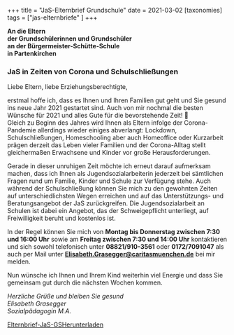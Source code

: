 +++
title = "JaS-Elternbrief Grundschule"
date = 2021-03-02
[taxonomies]
tags = ["jas-elternbriefe" ]
+++

**An die Eltern  [](http://www.volksschule-partenkirchen.de/downloads/Rundschreiben/2020-21/Elternbrief%20JaS%20GS.pdf)  
der Grundschülerinnen und Grundschüler  
an der Bürgermeister-Schütte-Schule  
in Partenkirchen**

### **JaS in Zeiten von Corona und Schulschließungen**

Liebe Eltern, liebe Erziehungsberechtigte,

erstmal hoffe ich, dass es Ihnen und Ihren Familien gut geht und Sie gesund ins neue Jahr 2021 gestartet sind. Auch von mir nochmal die besten Wünsche für 2021 und alles Gute für die bevorstehende Zeit!   
Gleich zu Beginn des Jahres wird Ihnen als Eltern infolge der Corona-Pandemie allerdings wieder einiges abverlangt: Lockdown, Schulschließungen, Homeschooling aber auch Homeoffice oder Kurzarbeit prägen derzeit das Leben vieler Familien und der Corona-Alltag stellt gleichermaßen Erwachsene und Kinder vor große Herausforderungen.

Gerade in dieser unruhigen Zeit möchte ich erneut darauf aufmerksam machen, dass ich Ihnen als Jugendsozialarbeiterin jederzeit bei sämtlichen Fragen rund um Familie, Kinder und Schule zur Verfügung stehe. Auch während der Schulschließung können Sie mich zu den gewohnten Zeiten auf unterschiedlichsten Wegen erreichen und auf das Unterstützungs- und Beratungsangebot der JaS zurückgreifen. Die Jugendsozialarbeit an Schulen ist dabei ein Angebot, das der Schweigepflicht unterliegt, auf Freiwilligkeit beruht und kostenlos ist.

In der Regel können Sie mich von **Montag bis Donnerstag zwischen 7:30 und 16:00 Uhr** sowie am **Freitag zwischen 7:30 und 14:00 Uhr** kontaktieren und sich sowohl telefonisch unter **08821/910-3561** oder **0172/7091047** als auch per Mail unter **[Elisabeth.Grasegger@caritasmuenchen.de](mailto:Elisabeth.Grasegger@caritasmuenchen.de)** bei mir melden.

Nun wünsche ich Ihnen und Ihrem Kind weiterhin viel Energie und dass Sie gemeinsam gut durch die nächsten Wochen kommen.

_Herzliche Grüße und bleiben Sie gesund_  
_Elisabeth Grasegger_  
_Sozialpädagogin M.A._

[Elternbrief-JaS-GS](http://localhost:8888/wp-content/uploads/2021/03/Elternbrief-JaS-GS.pdf)[Herunterladen](http://localhost:8888/wp-content/uploads/2021/03/Elternbrief-JaS-GS.pdf)
